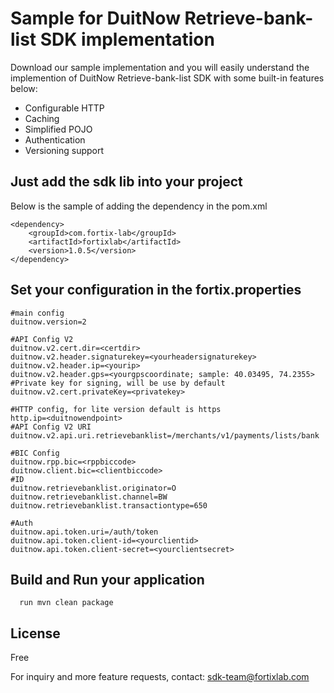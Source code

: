 # Sample for DuitNow Retrieve-bank-list SDK implementation

Download our sample implementation and you will easily understand the implemention of DuitNow Retrieve-bank-list SDK with some built-in features below:
- Configurable HTTP
- Caching
- Simplified POJO
- Authentication 
- Versioning support


## Just add the sdk lib into your project
Below is the sample of adding the dependency in the pom.xml

    <dependency>
        <groupId>com.fortix-lab</groupId>
        <artifactId>fortixlab</artifactId>
        <version>1.0.5</version>
    </dependency>

	
## Set your configuration in the fortix.properties
```
#main config
duitnow.version=2

#API Config V2
duitnow.v2.cert.dir=<certdir>
duitnow.v2.header.signaturekey=<yourheadersignaturekey>
duitnow.v2.header.ip=<yourip>
duitnow.v2.header.gps=<yourgpscoordinate; sample: 40.03495, 74.2355>
#Private key for signing, will be use by default
duitnow.v2.cert.privateKey=<privatekey>

#HTTP config, for lite version default is https
http.ip=<duitnowendpoint>
#API Config V2 URI
duitnow.v2.api.uri.retrievebanklist=/merchants/v1/payments/lists/bank

#BIC Config
duitnow.rpp.bic=<rppbiccode>
duitnow.client.bic=<clientbiccode>
#ID 
duitnow.retrievebanklist.originator=O
duitnow.retrievebanklist.channel=BW
duitnow.retrievebanklist.transactiontype=650

#Auth
duitnow.api.token.uri=/auth/token
duitnow.api.token.client-id=<yourclientid>
duitnow.api.token.client-secret=<yourclientsecret>
```
## Build and Run your application
```  
  run mvn clean package
```
## License
Free

For inquiry and more feature requests, contact: sdk-team@fortixlab.com

[url1]: <https://github.com/sdk-team-fortix/fortixlab-lite>
 

